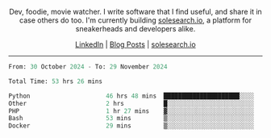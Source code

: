 <p align="center">Dev, foodie, movie watcher. I write software that I find useful, and share it in case others do too. I'm currently building <a href="https://solesearch.io">solesearch.io</a>, a platform for sneakerheads and developers alike.</p>
<p align="center">
  <a href="https://www.linkedin.com/in/peter-rauscher">LinkedIn</a>
  |
  <a href="https://dev.to/peterrauscher">Blog Posts</a>
  |
  <a href="https://solesearch.io">solesearch.io</a>
</p>
<hr/>
<!--START_SECTION:waka-->

```python
From: 30 October 2024 - To: 29 November 2024

Total Time: 53 hrs 26 mins

Python                     46 hrs 48 mins  █████████████████████░░░░   84.43 %
Other                      2 hrs           █░░░░░░░░░░░░░░░░░░░░░░░░   03.62 %
PHP                        1 hr 27 mins    ▓░░░░░░░░░░░░░░░░░░░░░░░░   02.63 %
Bash                       53 mins         ▒░░░░░░░░░░░░░░░░░░░░░░░░   01.61 %
Docker                     29 mins         ▒░░░░░░░░░░░░░░░░░░░░░░░░   00.89 %
```

<!--END_SECTION:waka-->
